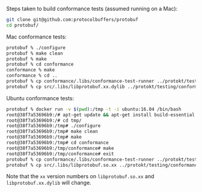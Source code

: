 Steps taken to build conformance tests (assumed running on a Mac):

```sh
git clone git@github.com:protocolbuffers/protobuf
cd protobuf/
```

Mac conformance tests:

```sh
protobuf % ./configure
protobuf % make clean
protobuf % make
protobuf % cd conformance
conformance % make
conformance % cd ..
protobuf % cp conformance/.libs/conformance-test-runner ../protokt/testing/conformance-driver/bin/darwin/conformance-test-runner
protobuf % cp src/.libs/libprotobuf.xx.dylib ../protokt/testing/conformance-driver/bin/darwin/.libs/libprotobuf.xx.dylib
```

Ubuntu conformance tests:

```sh
protobuf % docker run -v $(pwd):/tmp -t -i ubuntu:16.04 /bin/bash
root@38f7a53696b9:/# apt-get update && apt-get install build-essential
root@38f7a53696b9:/# cd tmp/
root@38f7a53696b9:/tmp# ./configure
root@38f7a53696b9:/tmp# make clean
root@38f7a53696b9:/tmp# make
root@38f7a53696b9:/tmp# cd conformance
root@38f7a53696b9:/tmp/conformance# make
root@38f7a53696b9:/tmp/conformance# exit
protobuf % cp conformance/.libs/conformance-test-runner ../protokt/testing/conformance-driver/bin/ubuntu-16.04-x86_64/conformance-test-runner
protobuf % cp src/.libs/libprotobuf.so.xx ../protokt/testing/conformance-driver/bin/ubuntu-16.04-x86_64/.libs/libprotobuf.so.xx
```

Note that the `xx` version numbers on `libprotobuf.so.xx` and `libprotobuf.xx.dylib` will change.
